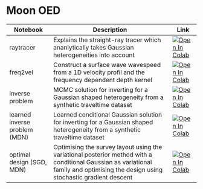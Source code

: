 # Moon OED

<!-- Table of notebooks -->
| Notebook | Description | Link |
| --- | --- | --- |
| raytracer | Explains the straight-ray tracer which ananlytically takes Gaussian heterogeneities into account  | [![Open In Colab](https://colab.research.google.com/assets/colab-badge.svg)](https://colab.research.google.com/github/dominik-strutz/moon_oed/blob/main/00_a_raytracer.ipynb) |
| freq2vel | Construct a surface wave wavespeed from a 1D velocity profil and the frequency dependent depth kernel | [![Open In Colab](https://colab.research.google.com/assets/colab-badge.svg)](https://colab.research.google.com/github/dominik-strutz/moon_oed/blob/main/00_b_freq2vel.ipynb) |
| inverse problem | MCMC solution for inverting for a Gaussian shaped heterogeneity from a synthetic traveltime dataset | [![Open In Colab](https://colab.research.google.com/assets/colab-badge.svg)](https://colab.research.google.com/github/dominik-strutz/moon_oed/blob/main/00_c_inverse_problem.ipynb) |
| learned inverse problem (MDN) | Learned conditional Gaussian solution for inverting for a Gaussian shaped heterogeneity from a synthetic traveltime dataset | [![Open In Colab](https://colab.research.google.com/assets/colab-badge.svg)](https://colab.research.google.com/github/dominik-strutz/moon_oed/blob/main/00_d_0_learnpost_fixed_mdn.ipynb) |
| optimal design (SGD, MDN) | Optimising the survey layout using the variational posterior method with a conditional Gaussian as variational family and optimising the design using stochastic gradient descent | [![Open In Colab](https://colab.research.google.com/assets/colab-badge.svg)](https://colab.research.google.com/github/dominik-strutz/moon_oed/blob/main/00_e_0_oed_mdn.ipynb) |
